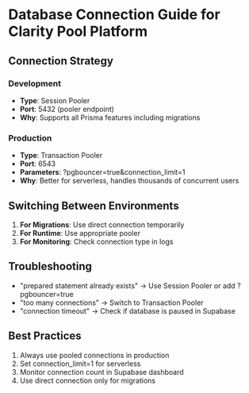 # Database Connection Guide for Clarity Pool Platform

## Connection Strategy

### Development
- **Type**: Session Pooler
- **Port**: 5432 (pooler endpoint)
- **Why**: Supports all Prisma features including migrations

### Production  
- **Type**: Transaction Pooler
- **Port**: 6543
- **Parameters**: ?pgbouncer=true&connection_limit=1
- **Why**: Better for serverless, handles thousands of concurrent users

## Switching Between Environments

1. **For Migrations**: Use direct connection temporarily
2. **For Runtime**: Use appropriate pooler
3. **For Monitoring**: Check connection type in logs

## Troubleshooting

- "prepared statement already exists" → Use Session Pooler or add ?pgbouncer=true
- "too many connections" → Switch to Transaction Pooler
- "connection timeout" → Check if database is paused in Supabase

## Best Practices

1. Always use pooled connections in production
2. Set connection_limit=1 for serverless
3. Monitor connection count in Supabase dashboard
4. Use direct connection only for migrations